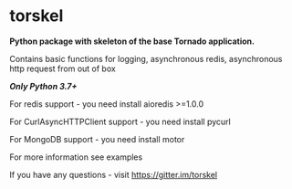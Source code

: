 # torskel
**Python package with skeleton of the base Tornado application.**

Contains basic functions for logging, asynchronous redis, asynchronous http request
from out of box

***Only Python 3.7+***

For redis support  - you need install aioredis >=1.0.0

For CurlAsyncHTTPClient support - you need install pycurl

For MongoDB support - you need install motor

For more information see examples

If you have any questions - visit https://gitter.im/torskel

